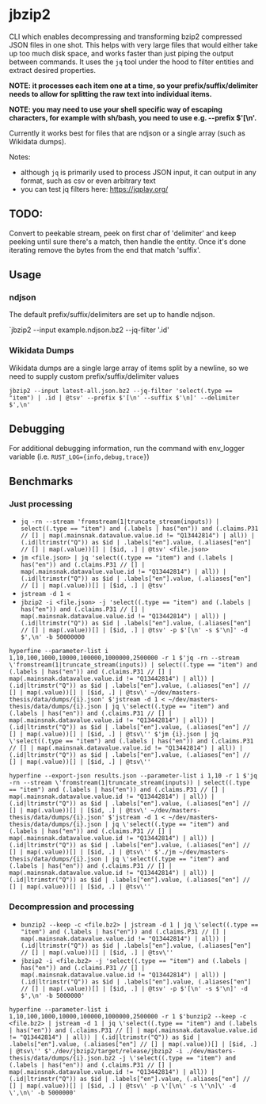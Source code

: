 # jbzip2

CLI which enables decompressing and transforming bzip2 compressed JSON files in one shot. This helps with very large files that would either take up too much disk space, and works faster than just piping the output between commands. It uses the `jq` tool under the hood to filter entities and extract desired properties.

**NOTE: it processes each item one at a time, so your prefix/suffix/delimiter needs to allow for splitting the raw text into individual items.**

**NOTE: you may need to use your shell specific way of escaping characters, for example with sh/bash, you need to use e.g. --prefix $'[\n'.**

Currently it works best for files that are ndjson or a single array (such as Wikidata dumps).

Notes:
- although `jq` is primarily used to process JSON input, it can output in any format, such as csv or even arbitrary text
- you can test jq filters here: https://jqplay.org/

## TODO:

Convert to peekable stream, peek on first char of 'delimiter' and keep peeking until sure there's a match, then handle the entity. Once it's done iterating remove the bytes from the end that match 'suffix'.
## Usage

### ndjson

The default prefix/suffix/delimiters are set up to handle ndjson.

`jbzip2 --input example.ndjson.bz2 --jq-filter '.id'

### Wikidata Dumps

Wikidata dumps are a single large array of items split by a newline, so we need to supply custom prefix/suffix/delimiter values

`jbzip2 --input latest-all.json.bz2 --jq-filter 'select(.type == "item") | .id | @tsv' --prefix $'[\n' --suffix $'\n]' --delimiter $',\n'`


## Debugging

For additional debugging information, run the command with env_logger variable (i.e. `RUST_LOG={info,debug,trace}`)

## Benchmarks

### Just processing

- `jq -rn --stream 'fromstream(1|truncate_stream(inputs)) | select((.type == "item") and (.labels | has("en")) and (.claims.P31 // [] | map(.mainsnak.datavalue.value.id != "Q13442814") | all)) | (.id|ltrimstr("Q")) as $id | .labels["en"].value, (.aliases["en"] // [] | map(.value))[] | [$id, .] | @tsv' <file.json>`
- `jm <file.json> | jq 'select((.type == "item") and (.labels | has("en")) and (.claims.P31 // [] | map(.mainsnak.datavalue.value.id != "Q13442814") | all)) | (.id|ltrimstr("Q")) as $id | .labels["en"].value, (.aliases["en"] // [] | map(.value))[] | [$id, .] | @tsv'`
- `jstream -d 1 < `
- `jbzip2 -i <file.json> -j 'select((.type == "item") and (.labels | has("en")) and (.claims.P31 // [] | map(.mainsnak.datavalue.value.id != "Q13442814") | all)) | (.id|ltrimstr("Q")) as $id | .labels["en"].value, (.aliases["en"] // [] | map(.value))[] | [$id, .] | @tsv' -p $'[\n' -s $'\n]' -d $',\n' -b 50000000`

`hyperfine --parameter-list i 1,10,100,1000,10000,100000,1000000,2500000 -r 1 $'jq -rn --stream \'fromstream(1|truncate_stream(inputs)) | select((.type == "item") and (.labels | has("en")) and (.claims.P31 // [] | map(.mainsnak.datavalue.value.id != "Q13442814") | all)) | (.id|ltrimstr("Q")) as $id | .labels["en"].value, (.aliases["en"] // [] | map(.value))[] | [$id, .] | @tsv\' ~/dev/masters-thesis/data/dumps/{i}.json' $'jstream -d 1 < ~/dev/masters-thesis/data/dumps/{i}.json | jq \'select((.type == "item") and (.labels | has("en")) and (.claims.P31 // [] | map(.mainsnak.datavalue.value.id != "Q13442814") | all)) | (.id|ltrimstr("Q")) as $id | .labels["en"].value, (.aliases["en"] // [] | map(.value))[] | [$id, .] | @tsv\'' $'jm {i}.json | jq \'select((.type == "item") and (.labels | has("en")) and (.claims.P31 // [] | map(.mainsnak.datavalue.value.id != "Q13442814") | all)) | (.id|ltrimstr("Q")) as $id | .labels["en"].value, (.aliases["en"] // [] | map(.value))[] | [$id, .] | @tsv\''`

`hyperfine --export-json results.json --parameter-list i 1,10 -r 1 $'jq -rn --stream \'fromstream(1|truncate_stream(inputs)) | select((.type == "item") and (.labels | has("en")) and (.claims.P31 // [] | map(.mainsnak.datavalue.value.id != "Q13442814") | all)) | (.id|ltrimstr("Q")) as $id | .labels["en"].value, (.aliases["en"] // [] | map(.value))[] | [$id, .] | @tsv\' ~/dev/masters-thesis/data/dumps/{i}.json' $'jstream -d 1 < ~/dev/masters-thesis/data/dumps/{i}.json | jq \'select((.type == "item") and (.labels | has("en")) and (.claims.P31 // [] | map(.mainsnak.datavalue.value.id != "Q13442814") | all)) | (.id|ltrimstr("Q")) as $id | .labels["en"].value, (.aliases["en"] // [] | map(.value))[] | [$id, .] | @tsv\'' $'./jm ~/dev/masters-thesis/data/dumps/{i}.json | jq \'select((.type == "item") and (.labels | has("en")) and (.claims.P31 // [] | map(.mainsnak.datavalue.value.id != "Q13442814") | all)) | (.id|ltrimstr("Q")) as $id | .labels["en"].value, (.aliases["en"] // [] | map(.value))[] | [$id, .] | @tsv\''`

### Decompression and processing

- `bunzip2 --keep -c <file.bz2> | jstream -d 1 | jq \'select((.type == "item") and (.labels | has("en")) and (.claims.P31 // [] | map(.mainsnak.datavalue.value.id != "Q13442814") | all)) | (.id|ltrimstr("Q")) as $id | .labels["en"].value, (.aliases["en"] // [] | map(.value))[] | [$id, .] | @tsv\''`
- `jbzip2 -i <file.bz2> -j 'select((.type == "item") and (.labels | has("en")) and (.claims.P31 // [] | map(.mainsnak.datavalue.value.id != "Q13442814") | all)) | (.id|ltrimstr("Q")) as $id | .labels["en"].value, (.aliases["en"] // [] | map(.value))[] | [$id, .] | @tsv' -p $'[\n' -s $'\n]' -d $',\n' -b 5000000'`

`hyperfine --parameter-list i 1,10,100,1000,10000,100000,1000000,2500000 -r 1 $'bunzip2 --keep -c <file.bz2> | jstream -d 1 | jq \'select((.type == "item") and (.labels | has("en")) and (.claims.P31 // [] | map(.mainsnak.datavalue.value.id != "Q13442814") | all)) | (.id|ltrimstr("Q")) as $id | .labels["en"].value, (.aliases["en"] // [] | map(.value))[] | [$id, .] | @tsv\'' $'./dev/jbzip2/target/release/jbzip2 -i ./dev/masters-thesis/data/dumps/{i}.json.bz2 -j \'select((.type == "item") and (.labels | has("en")) and (.claims.P31 // [] | map(.mainsnak.datavalue.value.id != "Q13442814") | all)) | (.id|ltrimstr("Q")) as $id | .labels["en"].value, (.aliases["en"] // [] | map(.value))[] | [$id, .] | @tsv\' -p \'[\n\' -s \'\n]\' -d \',\n\' -b 5000000'`

